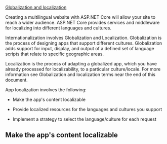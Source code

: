 [Globalization and localization](https://docs.microsoft.com/en-us/aspnet/core/fundamentals/localization)

Creating a multilingual website with ASP.NET Core will allow your site to reach a wider audience. ASP.NET Core provides services and middleware for localizing into different languages and cultures.

Internationalization involves Globalization and Localization. Globalization is the process of designing apps that support different cultures. Globalization adds support for input, display, and output of a defined set of language scripts that relate to specific geographic areas.

Localization is the process of adapting a globalized app, which you have already processed for localizability, to a particular culture/locale. For more information see Globalization and localization terms near the end of this document.

App localization involves the following:


* Make the app's content localizable

* Provide localized resources for the languages and cultures you support

* Implement a strategy to select the language/culture for each request

## Make the app's content localizable


